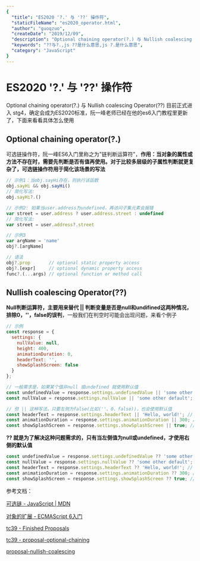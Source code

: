 ```yaml
---
{
  "title": "ES2020 '?.' 与 '??' 操作符",
  "staticFileName": "es2020_operator.html",
  "author": "guoqzuo",
  "createDate": "2019/12/09",
  "description": "Optional chaining operator(?.) 与 Nullish coalescing Operator(??) 目前正式进入 stg4，确定会成为ES2020标准，阮一峰老师已经在他的es6入门教程里更新了，下面来看看具体怎么使用",
  "keywords": "??与?.,js ??是什么意思,js ?.是什么意思",
  "category": "JavaScript"
}
---
```


# ES2020 '?.' 与 '??' 操作符

Optional chaining operator(?.) 与 Nullish coalescing Operator(??) 目前正式进入 stg4，确定会成为ES2020标准，阮一峰老师已经在他的es6入门教程里更新了，下面来看看具体怎么使用

## Optional chaining operator(?.)

可选链操作符，阮一峰ES6入门里称之为"链判断运算符"，**作用：当对象的属性或方法不存在时，需要先判断是否有值再使用。对于比较多层级的子属性判断就更复杂了，可选链操作符用于简化该场景的写法**
```js
// 示例1：当obj.sayHi存在，则执行该函数
obj.sayHi && obj.sayHi()
// 简化写法:
obj.sayHi?.() 

// 示例2: 如果当user.address为undefined，再访问子集元素会报错
var street = user.address ? user.address.street : undefined
// 简化写法: 
var street = user.address?.street

// 示例3
var argName = 'name'
obj?.[argName] 

// 语法
obj?.prop       // optional static property access
obj?.[expr]     // optional dynamic property access
func?.(...args) // optional function or method call

```
## Nullish coalescing Operator(??)

**Null判断运算符，主要用来替代 || 判断变量是否是null和undifined这两种情况，排除0，''，false的误判**，一般我们在判空时可能会出现问题，来看个例子
```js
// 示例
const response = {
  settings: {
    nullValue: null,
    height: 400,
    animationDuration: 0,
    headerText: '',
    showSplashScreen: false
  }
};

// 一般需求是，如果某个值非null 或undefined 就使用默认值
const undefinedValue = response.settings.undefinedValue || 'some other default'; // result: 'some other default'
const nullValue = response.settings.nullValue || 'some other default'; // result: 'some other default'

// 但 || 这种写法，只要左侧为false(比如(''、0、false))，也会使用默认值 
const headerText = response.settings.headerText || 'Hello, world!'; // Potentially unintended. '' is falsy, result: 'Hello, world!'
const animationDuration = response.settings.animationDuration || 300; // Potentially unintended. 0 is falsy, result: 300
const showSplashScreen = response.settings.showSplashScreen || true; // Potentially unintended. false is falsy, result: true

```
**?? 就是为了解决这种问题需求的，只有当左侧值为null或undefined，才使用右侧的默认值**
```js
const undefinedValue = response.settings.undefinedValue ?? 'some other default'; // result: 'some other default'
const nullValue = response.settings.nullValue ?? 'some other default'; // result: 'some other default'
const headerText = response.settings.headerText ?? 'Hello, world!'; // result: ''
const animationDuration = response.settings.animationDuration ?? 300; // result: 0
const showSplashScreen = response.settings.showSplashScreen ?? true; // result: false
```

参考文档：

[可选链 - JavaScript | MDN](https://developer.mozilla.org/zh-CN/docs/Web/JavaScript/Reference/Operators/%E5%8F%AF%E9%80%89%E9%93%BE)

[对象的扩展 - ECMAScript 6入门](http://es6.ruanyifeng.com/#docs/object#%E9%93%BE%E5%88%A4%E6%96%AD%E8%BF%90%E7%AE%97%E7%AC%A6)

[tc39 - Finished Proposals](https://github.com/tc39/proposals/blob/master/finished-proposals.md)

[tc39 - proposal-optional-chaining](https://github.com/tc39/proposal-optional-chaining)

[proposal-nullish-coalescing](https://github.com/tc39/proposal-nullish-coalescing)